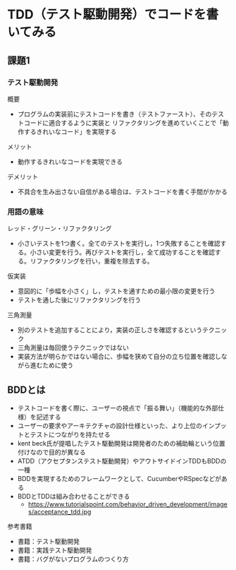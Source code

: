 # TDD（テスト駆動開発）でコードを書いてみる

## 課題1
### テスト駆動開発

概要
* プログラムの実装前にテストコードを書き（テストファースト）、そのテストコードに適合するように実装と リファクタリングを進めていくことで「動作するきれいなコード」を実現する

メリット
* 動作するきれいなコードを実現できる

デメリット
* 不具合を生み出さない自信がある場合は、テストコードを書く手間がかかる

### 用語の意味
レッド・グリーン・リファクタリング
* 小さいテストを1つ書く。全てのテストを実行し，1つ失敗することを確認する。小さい変更を行う。再びテストを実行し，全て成功することを確認する。リファクタリングを行い，重複を除去する。

仮実装
* 意図的に「歩幅を小さく」し，テストを通すための最小限の変更を行う
* テストを通した後にリファクタリングを行う

三角測量
* 別のテストを追加することにより，実装の正しさを確認するというテクニック
* 三角測量は毎回使うテクニックではない
* 実装方法が明らかではない場合に、歩幅を狭めて自分の立ち位置を確認しながら進むために使う

## BDDとは
* テストコードを書く際に、ユーザーの視点で「振る舞い」（機能的な外部仕様）を記述する
* ユーザーの要求やアーキテクチャの設計仕様といった、より上位のインプットとテストにつながりを持たせる
* kent beck氏が提唱したテスト駆動開発は開発者のための補助輪という位置付けなので目的が異なる
* ATDD（アクセプタンステスト駆動開発）やアウトサイドインTDDもBDDの一種
* BDDを実現するためのフレームワークとして、CucumberやRSpecなどがある
* BDDとTDDは組み合わせることができる
    * https://www.tutorialspoint.com/behavior_driven_development/images/acceptance_tdd.jpg 

参考書籍
* 書籍：テスト駆動開発
* 書籍：実践テスト駆動開発
* 書籍：バグがないプログラムのつくり方

